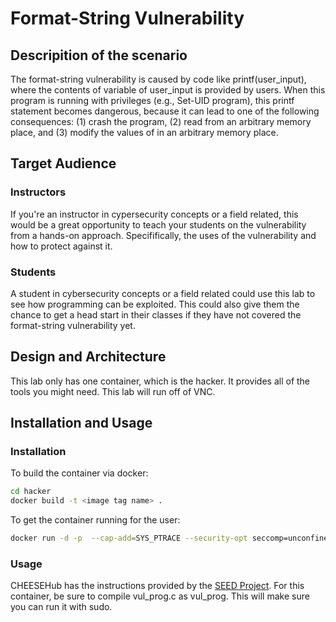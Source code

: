# Format-String Vulnerability

## Descripition of the scenario
The format-string vulnerability is caused by code like printf(user_input), where the contents of variable of user_input is provided by users. When this program is running with privileges (e.g., Set-UID program), this printf statement becomes dangerous, because it can lead to one of the following consequences: (1) crash the program, (2) read from an arbitrary memory place, and (3) modify the values of in an arbitrary memory place. 

## Target Audience

### Instructors
If you're an instructor in cypersecurity concepts or a field related, this would be a great opportunity to teach your students on the vulnerability from a hands-on approach. Specififically, the uses of the vulnerability and how to protect against it. 

### Students
A student in cybersecurity concepts or a field related could use this lab to see how programming can be exploited. This could also give them the chance to get a head start in their classes if they have not covered the format-string vulnerability yet.

## Design and Architecture
This lab only has one container, which is the hacker. It provides all of the tools you might need. This lab will run off of VNC.

## Installation and Usage

### Installation
To build the container via docker:

```bash
cd hacker
docker build -t <image tag name> .
```

To get the container running for the user:

```bash
docker run -d -p  --cap-add=SYS_PTRACE --security-opt seccomp=unconfined 80 <image tag name>
```
### Usage
CHEESEHub has the instructions provided by the [SEED Project](https://seedsecuritylabs.org/index.html). For this container, be sure to compile vul_prog.c as vul_prog. This will make sure you can run it with sudo.
